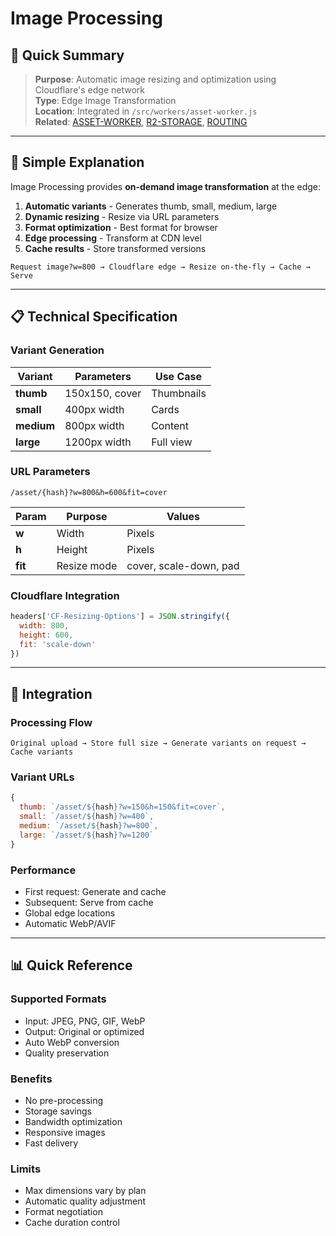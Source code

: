# Image Processing

## 🎯 Quick Summary
> **Purpose**: Automatic image resizing and optimization using Cloudflare's edge network  
> **Type**: Edge Image Transformation  
> **Location**: Integrated in `/src/workers/asset-worker.js`  
> **Related**: [ASSET-WORKER](./ASSET-WORKER.md), [R2-STORAGE](./R2-STORAGE.md), [ROUTING](./ROUTING.md)

---

## 🔄 Simple Explanation

Image Processing provides **on-demand image transformation** at the edge:

1. **Automatic variants** - Generates thumb, small, medium, large
2. **Dynamic resizing** - Resize via URL parameters
3. **Format optimization** - Best format for browser
4. **Edge processing** - Transform at CDN level
5. **Cache results** - Store transformed versions

```
Request image?w=800 → Cloudflare edge → Resize on-the-fly → Cache → Serve
```

---

## 📋 Technical Specification

### Variant Generation

| Variant | Parameters | Use Case |
|---------|------------|----------|
| **thumb** | 150x150, cover | Thumbnails |
| **small** | 400px width | Cards |
| **medium** | 800px width | Content |
| **large** | 1200px width | Full view |

### URL Parameters
```
/asset/{hash}?w=800&h=600&fit=cover
```

| Param | Purpose | Values |
|-------|---------|--------|
| **w** | Width | Pixels |
| **h** | Height | Pixels |
| **fit** | Resize mode | cover, scale-down, pad |

### Cloudflare Integration
```javascript
headers['CF-Resizing-Options'] = JSON.stringify({
  width: 800,
  height: 600,
  fit: 'scale-down'
})
```

---

## 🔗 Integration

### Processing Flow
```
Original upload → Store full size → Generate variants on request → Cache variants
```

### Variant URLs
```javascript
{
  thumb: `/asset/${hash}?w=150&h=150&fit=cover`,
  small: `/asset/${hash}?w=400`,
  medium: `/asset/${hash}?w=800`,
  large: `/asset/${hash}?w=1200`
}
```

### Performance
- First request: Generate and cache
- Subsequent: Serve from cache
- Global edge locations
- Automatic WebP/AVIF

---

## 📊 Quick Reference

### Supported Formats
- Input: JPEG, PNG, GIF, WebP
- Output: Original or optimized
- Auto WebP conversion
- Quality preservation

### Benefits
- No pre-processing
- Storage savings
- Bandwidth optimization
- Responsive images
- Fast delivery

### Limits
- Max dimensions vary by plan
- Automatic quality adjustment
- Format negotiation
- Cache duration control